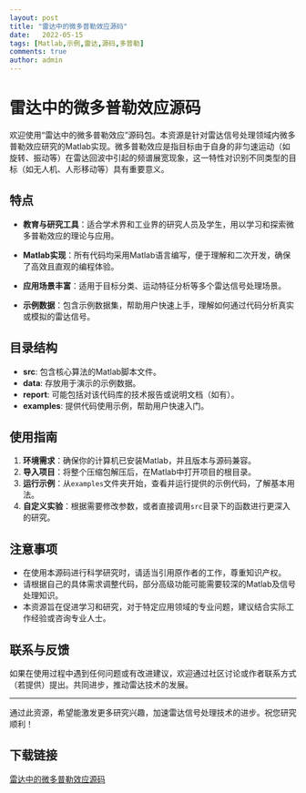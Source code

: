 ```yaml
---
layout: post
title: "雷达中的微多普勒效应源码"
date:   2022-05-15
tags: [Matlab,示例,雷达,源码,多普勒]
comments: true
author: admin
---
```

# 雷达中的微多普勒效应源码

欢迎使用“雷达中的微多普勒效应”源码包。本资源是针对雷达信号处理领域内微多普勒效应研究的Matlab实现。微多普勒效应是指目标由于自身的非匀速运动（如旋转、振动等）在雷达回波中引起的频谱展宽现象，这一特性对识别不同类型的目标（如无人机、人形移动等）具有重要意义。

## 特点

- **教育与研究工具**：适合学术界和工业界的研究人员及学生，用以学习和探索微多普勒效应的理论与应用。
  
- **Matlab实现**：所有代码均采用Matlab语言编写，便于理解和二次开发，确保了高效且直观的编程体验。
  
- **应用场景丰富**：适用于目标分类、运动特征分析等多个雷达信号处理场景。
  
- **示例数据**：包含示例数据集，帮助用户快速上手，理解如何通过代码分析真实或模拟的雷达信号。

## 目录结构

- **src**: 包含核心算法的Matlab脚本文件。
- **data**: 存放用于演示的示例数据。
- **report**: 可能包括对该代码库的技术报告或说明文档（如有）。
- **examples**: 提供代码使用示例，帮助用户快速入门。

## 使用指南

1. **环境需求**：确保你的计算机已安装Matlab，并且版本与源码兼容。
2. **导入项目**：将整个压缩包解压后，在Matlab中打开项目的根目录。
3. **运行示例**：从`examples`文件夹开始，查看并运行提供的示例代码，了解基本用法。
4. **自定义实验**：根据需要修改参数，或者直接调用`src`目录下的函数进行更深入的研究。

## 注意事项

- 在使用本源码进行科学研究时，请适当引用原作者的工作，尊重知识产权。
- 请根据自己的具体需求调整代码，部分高级功能可能需要较深的Matlab及信号处理知识。
- 本资源旨在促进学习和研究，对于特定应用领域的专业问题，建议结合实际工作经验或咨询专业人士。

## 联系与反馈

如果在使用过程中遇到任何问题或有改进建议，欢迎通过社区讨论或作者联系方式（若提供）提出。共同进步，推动雷达技术的发展。

---

通过此资源，希望能激发更多研究兴趣，加速雷达信号处理技术的进步。祝您研究顺利！

## 下载链接

[雷达中的微多普勒效应源码](https://pan.quark.cn/s/ce650436f687)